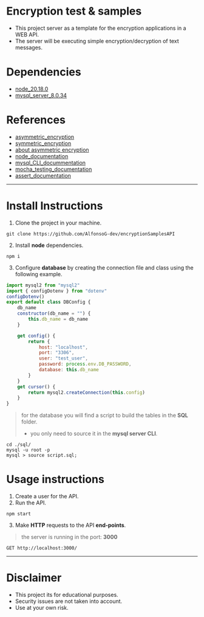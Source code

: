 # Encryption test & samples
- This project server as a template for the encryption applications in a WEB API.
- The server will be executing simple encryption/decryption of text messages.

# Dependencies
- [node_20.18.0](https://nodejs.org/en/download/package-manager)
- [mysql_server_8.0.34](https://dev.mysql.com/downloads/)

# References
- [asymmetric_encryption](https://medium.com/@makenoizee/secure-data-transmission-with-node-js-and-asymmetric-encryption-20b2d80aa871)
- [symmetric_encryption](https://dev.to/superviz/implementing-symmetric-and-asymmetric-encryption-with-nodejs-4efp)
- [about asymmetric encryption](https://www.cloudflare.com/es-es/learning/ssl/what-is-asymmetric-encryption/)
- [node_documentation](https://nodejs.org/docs/latest/api/)
- [mysql_CLI_docummentation](https://dev.mysql.com/doc/refman/8.4/en/mysql.html)
- [mocha_testing_documentation](https://mochajs.org/#getting-started)
- [assert_documentation](https://www.w3schools.com/nodejs/ref_assert.asp)

----

# Install Instructions
1. Clone the project in your machine.
```shell
git clone https://github.com/AlfonsoG-dev/encryptionSamplesAPI
```
2. Install **node** dependencies.
```shell
npm i
```
3. Configure **database** by  creating the connection file and class using the following example.
```js
import mysql2 from "mysql2"
import { configDotenv } from "dotenv"
configDotenv()
export default class DBConfig {
    db_name
    constructor(db_name = "") {
        this.db_name = db_name
    }

    get config() {
        return {
            host: "localhost",
            port: "3306",
            user: "test_user",
            password: process.env.DB_PASSWORD,
            database: this.db_name
        }
    }
    get cursor() {
        return mysql2.createConnection(this.config)
    }
}
```
> for the database you will find a script to build the tables in the **SQL** folder.
>- you only need to source it in the **mysql server CLI**.
```shell
cd ./sql/
mysql -u root -p
mysql > source script.sql;
```

# Usage instructions
1. Create a user for the API.
2. Run the API.
```shell
npm start
```
3. Make **HTTP** requests to the API **end-points**.
> the server is running in the port: **3000**
```http
GET http://localhost:3000/
```
-----
# Disclaimer
- This project its for educational purposes.
- Security issues are not taken into account.
- Use at your own risk.
